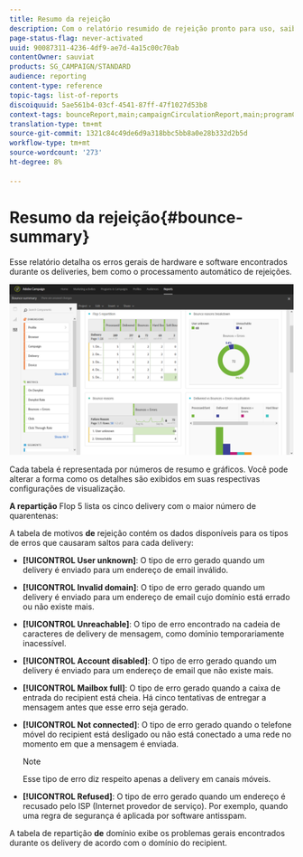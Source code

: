 ```yaml
---
title: Resumo da rejeição
description: Com o relatório resumido de rejeição pronto para uso, saiba mais sobre o status de suas campanhas enviadas e os erros que elas podem ter encontrado.
page-status-flag: never-activated
uuid: 90087311-4236-4df9-ae7d-4a15c00c70ab
contentOwner: sauviat
products: SG_CAMPAIGN/STANDARD
audience: reporting
content-type: reference
topic-tags: list-of-reports
discoiquuid: 5ae561b4-03cf-4541-87ff-47f1027d53b8
context-tags: bounceReport,main;campaignCirculationReport,main;programCirculationReport,main
translation-type: tm+mt
source-git-commit: 1321c84c49de6d9a318bbc5bb8a0e28b332d2b5d
workflow-type: tm+mt
source-wordcount: '273'
ht-degree: 8%

---
```



# Resumo da rejeição{#bounce-summary}

Esse relatório detalha os erros gerais de hardware e software encontrados durante os deliveries, bem como o processamento automático de rejeições.

![](assets/campaign_reports_bounces.png)

Cada tabela é representada por números de resumo e gráficos. Você pode alterar a forma como os detalhes são exibidos em suas respectivas configurações de visualização.

**A repartição** Flop 5 lista os cinco delivery com o maior número de quarentenas:

A tabela de motivos **de** rejeição contém os dados disponíveis para os tipos de erros que causaram saltos para cada delivery:

* **[!UICONTROL User unknown]**: O tipo de erro gerado quando um delivery é enviado para um endereço de email inválido.
* **[!UICONTROL Invalid domain]**: O tipo de erro gerado quando um delivery é enviado para um endereço de email cujo domínio está errado ou não existe mais.
* **[!UICONTROL Unreachable]**: O tipo de erro encontrado na cadeia de caracteres de delivery de mensagem, como domínio temporariamente inacessível.
* **[!UICONTROL Account disabled]**: O tipo de erro gerado quando um delivery é enviado para um endereço de email que não existe mais.
* **[!UICONTROL Mailbox full]**: O tipo de erro gerado quando a caixa de entrada do recipient está cheia. Há cinco tentativas de entregar a mensagem antes que esse erro seja gerado.
* **[!UICONTROL Not connected]**: O tipo de erro gerado quando o telefone móvel do recipient está desligado ou não está conectado a uma rede no momento em que a mensagem é enviada.

   >[!NOTE]
   >
   >Esse tipo de erro diz respeito apenas a delivery em canais móveis.

* **[!UICONTROL Refused]**: O tipo de erro gerado quando um endereço é recusado pelo ISP (Internet provedor de serviço). Por exemplo, quando uma regra de segurança é aplicada por software antisspam.

A tabela de repartição **de** domínio exibe os problemas gerais encontrados durante os delivery de acordo com o domínio do recipient.
